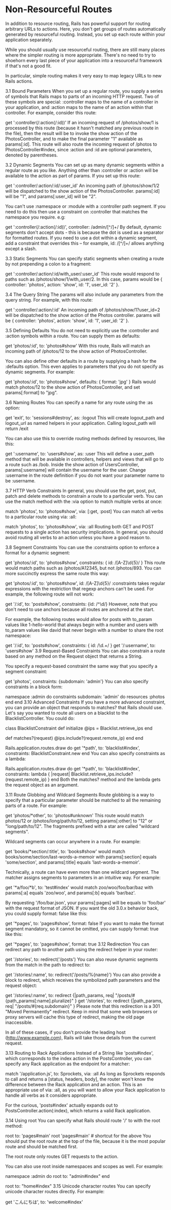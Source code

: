 # Non-Resourceful Routes
In addition to resource routing, Rails has powerful support for routing arbitrary URLs to actions. Here, you don't get groups of routes automatically generated by resourceful routing. Instead, you set up each route within your application separately.

While you should usually use resourceful routing, there are still many places where the simpler routing is more appropriate. There's no need to try to shoehorn every last piece of your application into a resourceful framework if that's not a good fit.

In particular, simple routing makes it very easy to map legacy URLs to new Rails actions.

3.1 Bound Parameters
When you set up a regular route, you supply a series of symbols that Rails maps to parts of an incoming HTTP request. Two of these symbols are special: :controller maps to the name of a controller in your application, and :action maps to the name of an action within that controller. For example, consider this route:

get ':controller(/:action(/:id))'
If an incoming request of /photos/show/1 is processed by this route (because it hasn't matched any previous route in the file), then the result will be to invoke the show action of the PhotosController, and to make the final parameter "1" available as params[:id]. This route will also route the incoming request of /photos to PhotosController#index, since :action and :id are optional parameters, denoted by parentheses.

3.2 Dynamic Segments
You can set up as many dynamic segments within a regular route as you like. Anything other than :controller or :action will be available to the action as part of params. If you set up this route:

get ':controller/:action/:id/:user_id'
An incoming path of /photos/show/1/2 will be dispatched to the show action of the PhotosController. params[:id] will be "1", and params[:user_id] will be "2".

You can't use :namespace or :module with a :controller path segment. If you need to do this then use a constraint on :controller that matches the namespace you require. e.g:

get ':controller(/:action(/:id))', controller: /admin\/[^\/]+/
By default, dynamic segments don't accept dots - this is because the dot is used as a separator for formatted routes. If you need to use a dot within a dynamic segment, add a constraint that overrides this – for example, id: /[^\/]+/ allows anything except a slash.

3.3 Static Segments
You can specify static segments when creating a route by not prepending a colon to a fragment:

get ':controller/:action/:id/with_user/:user_id'
This route would respond to paths such as /photos/show/1/with_user/2. In this case, params would be { controller: 'photos', action: 'show', id: '1', user_id: '2' }.

3.4 The Query String
The params will also include any parameters from the query string. For example, with this route:

get ':controller/:action/:id'
An incoming path of /photos/show/1?user_id=2 will be dispatched to the show action of the Photos controller. params will be { controller: 'photos', action: 'show', id: '1', user_id: '2' }.

3.5 Defining Defaults
You do not need to explicitly use the :controller and :action symbols within a route. You can supply them as defaults:

get 'photos/:id', to: 'photos#show'
With this route, Rails will match an incoming path of /photos/12 to the show action of PhotosController.

You can also define other defaults in a route by supplying a hash for the :defaults option. This even applies to parameters that you do not specify as dynamic segments. For example:

get 'photos/:id', to: 'photos#show', defaults: { format: 'jpg' }
Rails would match photos/12 to the show action of PhotosController, and set params[:format] to "jpg".

3.6 Naming Routes
You can specify a name for any route using the :as option:

get 'exit', to: 'sessions#destroy', as: :logout
This will create logout_path and logout_url as named helpers in your application. Calling logout_path will return /exit

You can also use this to override routing methods defined by resources, like this:

get ':username', to: 'users#show', as: :user
This will define a user_path method that will be available in controllers, helpers and views that will go to a route such as /bob. Inside the show action of UsersController, params[:username] will contain the username for the user. Change :username in the route definition if you do not want your parameter name to be :username.

3.7 HTTP Verb Constraints
In general, you should use the get, post, put, patch and delete methods to constrain a route to a particular verb. You can use the match method with the :via option to match multiple verbs at once:

match 'photos', to: 'photos#show', via: [:get, :post]
You can match all verbs to a particular route using via: :all:

match 'photos', to: 'photos#show', via: :all
Routing both GET and POST requests to a single action has security implications. In general, you should avoid routing all verbs to an action unless you have a good reason to.

3.8 Segment Constraints
You can use the :constraints option to enforce a format for a dynamic segment:

get 'photos/:id', to: 'photos#show', constraints: { id: /[A-Z]\d{5}/ }
This route would match paths such as /photos/A12345, but not /photos/893. You can more succinctly express the same route this way:

get 'photos/:id', to: 'photos#show', id: /[A-Z]\d{5}/
:constraints takes regular expressions with the restriction that regexp anchors can't be used. For example, the following route will not work:

get '/:id', to: 'posts#show', constraints: {id: /^\d/}
However, note that you don't need to use anchors because all routes are anchored at the start.

For example, the following routes would allow for posts with to_param values like 1-hello-world that always begin with a number and users with to_param values like david that never begin with a number to share the root namespace:

get '/:id', to: 'posts#show', constraints: { id: /\d.+/ }
get '/:username', to: 'users#show'
3.9 Request-Based Constraints
You can also constrain a route based on any method on the Request object that returns a String.

You specify a request-based constraint the same way that you specify a segment constraint:

get 'photos', constraints: {subdomain: 'admin'}
You can also specify constraints in a block form:

namespace :admin do
  constraints subdomain: 'admin' do
    resources :photos
  end
end
3.10 Advanced Constraints
If you have a more advanced constraint, you can provide an object that responds to matches? that Rails should use. Let's say you wanted to route all users on a blacklist to the BlacklistController. You could do:

class BlacklistConstraint
  def initialize
    @ips = Blacklist.retrieve_ips
  end
 
  def matches?(request)
    @ips.include?(request.remote_ip)
  end
end
 
Rails.application.routes.draw do
  get '*path', to: 'blacklist#index',
    constraints: BlacklistConstraint.new
end
You can also specify constraints as a lambda:

Rails.application.routes.draw do
  get '*path', to: 'blacklist#index',
    constraints: lambda { |request| Blacklist.retrieve_ips.include?(request.remote_ip) }
end
Both the matches? method and the lambda gets the request object as an argument.

3.11 Route Globbing and Wildcard Segments
Route globbing is a way to specify that a particular parameter should be matched to all the remaining parts of a route. For example:

get 'photos/*other', to: 'photos#unknown'
This route would match photos/12 or /photos/long/path/to/12, setting params[:other] to "12" or "long/path/to/12". The fragments prefixed with a star are called "wildcard segments".

Wildcard segments can occur anywhere in a route. For example:

get 'books/*section/:title', to: 'books#show'
would match books/some/section/last-words-a-memoir with params[:section] equals 'some/section', and params[:title] equals 'last-words-a-memoir'.

Technically, a route can have even more than one wildcard segment. The matcher assigns segments to parameters in an intuitive way. For example:

get '*a/foo/*b', to: 'test#index'
would match zoo/woo/foo/bar/baz with params[:a] equals 'zoo/woo', and params[:b] equals 'bar/baz'.

By requesting '/foo/bar.json', your params[:pages] will be equals to 'foo/bar' with the request format of JSON. If you want the old 3.0.x behavior back, you could supply format: false like this:

get '*pages', to: 'pages#show', format: false
If you want to make the format segment mandatory, so it cannot be omitted, you can supply format: true like this:

get '*pages', to: 'pages#show', format: true
3.12 Redirection
You can redirect any path to another path using the redirect helper in your router:

get '/stories', to: redirect('/posts')
You can also reuse dynamic segments from the match in the path to redirect to:

get '/stories/:name', to: redirect('/posts/%{name}')
You can also provide a block to redirect, which receives the symbolized path parameters and the request object:

get '/stories/:name', to: redirect {|path_params, req| "/posts/#{path_params[:name].pluralize}" }
get '/stories', to: redirect {|path_params, req| "/posts/#{req.subdomain}" }
Please note that this redirection is a 301 "Moved Permanently" redirect. Keep in mind that some web browsers or proxy servers will cache this type of redirect, making the old page inaccessible.

In all of these cases, if you don't provide the leading host (http://www.example.com), Rails will take those details from the current request.

3.13 Routing to Rack Applications
Instead of a String like 'posts#index', which corresponds to the index action in the PostsController, you can specify any Rack application as the endpoint for a matcher:

match '/application.js', to: Sprockets, via: :all
As long as Sprockets responds to call and returns a [status, headers, body], the router won't know the difference between the Rack application and an action. This is an appropriate use of via: :all, as you will want to allow your Rack application to handle all verbs as it considers appropriate.

For the curious, 'posts#index' actually expands out to PostsController.action(:index), which returns a valid Rack application.

3.14 Using root
You can specify what Rails should route '/' to with the root method:

root to: 'pages#main'
root 'pages#main' # shortcut for the above
You should put the root route at the top of the file, because it is the most popular route and should be matched first.

The root route only routes GET requests to the action.

You can also use root inside namespaces and scopes as well. For example:

namespace :admin do
  root to: "admin#index"
end
 
root to: "home#index"
3.15 Unicode character routes
You can specify unicode character routes directly. For example:

get 'こんにちは', to: 'welcome#index'
